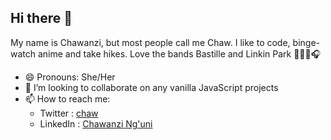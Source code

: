 ## Hi there 👋

My name is Chawanzi, but most people call me Chaw.
I like to code, binge-watch anime and take hikes.
Love the bands Bastille and Linkin Park 🤘🏾🎼🎧

- 😄 Pronouns: She/Her
- 👯 I’m looking to collaborate on any vanilla JavaScript projects
- 📫 How to reach me: 
  - Twitter : [chaw](twitter.com/chaw36422087)
  - LinkedIn : [Chawanzi Ng'uni](https://www.linkedin.com/in/chawanzi-ng-uni-449328212/)

<!--
**chaw-bot/chaw-bot** is a ✨ _special_ ✨ repository because its `README.md` (this file) appears on your GitHub profile.

Here are some ideas to get you started:

- 🔭 I’m currently working on ...
- 🌱 I’m currently learning ...
- 👯 I’m looking to collaborate on ...
- 🤔 I’m looking for help with ...
- 💬 Ask me about ...
- 📫 How to reach me: ...
- 😄 Pronouns: ...
- ⚡ Fun fact: ...
-->
